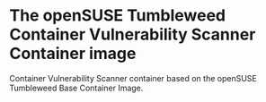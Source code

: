 # The openSUSE Tumbleweed Container Vulnerability Scanner Container image

Container Vulnerability Scanner container based on the openSUSE Tumbleweed Base Container Image.
